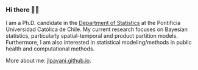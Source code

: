 ### Hi there 🙋🏻

I am a Ph.D. candidate in the [Department of Statistics](http://www.mat.uc.cl/departamento-de-estadistica.html) at the Pontificia Universidad Católica de Chile. My current research focuses on Bayesian statistics, particularly spatial-temporal and product partition models. Furthermore, I am also interested in statistical modeling/methods in public health and computational methods.

More about me: [jlpavani.github.io](https://jlpavani.github.io/).
